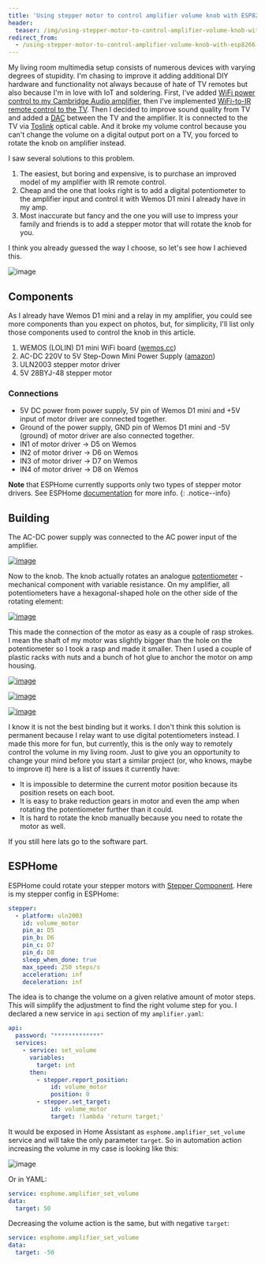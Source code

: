 ```yaml
---
title: 'Using stepper motor to control amplifier volume knob with ESP8266 and ESPHome'
header:
  teaser: /img/using-stepper-motor-to-control-amplifier-volume-knob-with-esp8266-and-esphome/cover.jpg
redirect_from:
  - /using-stepper-motor-to-control-amplifier-volume-knob-with-esp8266-and-esphome
---
```


My living room multimedia setup consists of numerous devices with varying degrees of stupidity. I'm chasing to improve it adding additional DIY hardware and functionality not always because of hate of TV remotes but also because I'm in love with IoT and soldering. First, I've added [WiFi power control to my Cambridge Audio amplifier](/diy-smart-appliance-adding-wifi-to-common-sound-amplifier), then I've implemented [WiFi-to-IR remote control to the TV](/building-wifi-ir-remote-control-for-any-tv-with-esp8266-and-esphome). Then I decided to improve sound quality from TV and added a [DAC](https://wikipedia.org/wiki/Digital-to-analog_converter) between the TV and the amplifier. It is connected to the TV via [Toslink](https://wikipedia.org/wiki/TOSLINK) optical cable. And it broke my volume control because you can't change the volume on a digital output port on a TV, you forced to rotate the knob on amplifier instead.

I saw several solutions to this problem.
1. The easiest, but boring and expensive, is to purchase an improved model of my amplifier with IR remote control.
2. Сheap and the one that looks right is to add a digital potentiometer to the amplifier input and control it with Wemos D1 mini I already have in my amp.
3. Most inaccurate but fancy and the one you will use to impress your family and friends is to add a stepper motor that will rotate the knob for you.

I think you already guessed the way I choose, so let's see how I achieved this.

![image](/img/using-stepper-motor-to-control-amplifier-volume-knob-with-esp8266-and-esphome/gif.gif)

## Components
As I already have Wemos D1 mini and a relay in my amplifier, you could see more components than you expect on photos, but, for simplicity, I'll list only those components used to control the knob in this article.

1. WEMOS (LOLIN) D1 mini WiFi board ([wemos.cc](https://www.wemos.cc/en/latest/d1/d1_mini.html))
2. AC-DC 220V to 5V Step-Down Mini Power Supply ([amazon](https://www.amazon.com/HLK-PM01-supply-module-intelligent-household/dp/B07G5GL4B8))
3. ULN2003 stepper motor driver
4. 5V 28BYJ-48 stepper motor

### Connections

* 5V DC power from power supply, 5V pin of Wemos D1 mini and +5V input of motor driver are connected together.
* Ground of the power supply, GND pin of Wemos D1 mini and -5V (ground) of motor driver are also connected together.
* IN1 of motor driver -> D5 on Wemos
* IN2 of motor driver -> D6 on Wemos
* IN3 of motor driver -> D7 on Wemos
* IN4 of motor driver -> D8 on Wemos

**Note** that ESPHome currently supports only two types of stepper motor drivers. See ESPHome [documentation](https://esphome.io/components/stepper/index.html) for more info.
{: .notice--info}

<div class="adsblock">
<script async src="https://pagead2.googlesyndication.com/pagead/js/adsbygoogle.js"></script>
<ins class="adsbygoogle"
     style="display:block; text-align:center;"
     data-ad-layout="in-article"
     data-ad-format="fluid"
     data-ad-client="ca-pub-6530242109614004"
     data-ad-slot="2178866199"></ins>
<script>
     (adsbygoogle = window.adsbygoogle || []).push({});
</script>
</div>

## Building

The AC-DC power supply was connected to the AC power input of the amplifier. 

[![image](/img/using-stepper-motor-to-control-amplifier-volume-knob-with-esp8266-and-esphome/power.png)](/img/using-stepper-motor-to-control-amplifier-volume-knob-with-esp8266-and-esphome/power.png)

Now to the knob. The knob actually rotates an analogue [potentiometer](https://wikipedia.org/wiki/Potentiometer) - mechanical component with variable resistance. On my amplifier, all potentiometers have a hexagonal-shaped hole on the other side of the rotating element:

[![image](/img/using-stepper-motor-to-control-amplifier-volume-knob-with-esp8266-and-esphome/hole.jpg)](/img/using-stepper-motor-to-control-amplifier-volume-knob-with-esp8266-and-esphome/hole.jpg)

This made the connection of the motor as easy as a couple of rasp strokes. I mean the shaft of my motor was slightly bigger than the hole on the potentiometer so I took a rasp and made it smaller. Then I used a couple of plastic racks with nuts and a bunch of hot glue to anchor the motor on amp housing.

[![image](/img/using-stepper-motor-to-control-amplifier-volume-knob-with-esp8266-and-esphome/shaft.jpg?cropResize=600,600)](/img/using-stepper-motor-to-control-amplifier-volume-knob-with-esp8266-and-esphome/shaft.jpg)

[![image](/img/using-stepper-motor-to-control-amplifier-volume-knob-with-esp8266-and-esphome/motor_top.jpg?cropResize=600,600)](/img/using-stepper-motor-to-control-amplifier-volume-knob-with-esp8266-and-esphome/motor_top.jpg)

[![image](/img/using-stepper-motor-to-control-amplifier-volume-knob-with-esp8266-and-esphome/motor_side.jpg?cropResize=600,600)](/img/using-stepper-motor-to-control-amplifier-volume-knob-with-esp8266-and-esphome/motor_side.jpg)

I know it is not the best binding but it works. I don't think this solution is permanent because I relay want to use digital potentiometers instead. I made this more for fun, but currently, this is the only way to remotely control the volume in my living room. Just to give you an opportunity to change your mind before you start a similar project (or, who knows, maybe to improve it) here is a list of issues it currently have:

* It is impossible to determine the current motor position because its position resets on each boot.
* It is easy to brake reduction gears in motor and even the amp when rotating the potentiometer further than it could.
* It is hard to rotate the knob manually because you need to rotate the motor as well.

If you still here lats go to the software part.

<div class="adsblock">
<script async src="https://pagead2.googlesyndication.com/pagead/js/adsbygoogle.js"></script>
<ins class="adsbygoogle"
     style="display:block; text-align:center;"
     data-ad-layout="in-article"
     data-ad-format="fluid"
     data-ad-client="ca-pub-6530242109614004"
     data-ad-slot="2178866199"></ins>
<script>
     (adsbygoogle = window.adsbygoogle || []).push({});
</script>
</div>

## ESPHome

ESPHome could rotate your stepper motors with [Stepper Component](https://esphome.io/components/stepper/index.html). Here is my stepper config in ESPHome:

```yaml
stepper:
  - platform: uln2003
    id: volume_motor
    pin_a: D5
    pin_b: D6
    pin_c: D7
    pin_d: D8
    sleep_when_done: true
    max_speed: 250 steps/s
    acceleration: inf
    deceleration: inf
```

The idea is to change the volume on a given relative amount of motor steps. This will simplify the adjustment to find the right volume step for you. I declared a new service in `api` section of my `amplifier.yaml`:

```yaml
api:
  password: "*************"
  services:
    - service: set_volume
      variables:
        target: int
      then:
        - stepper.report_position:
            id: volume_motor
            position: 0
        - stepper.set_target:
            id: volume_motor
            target: !lambda 'return target;'
```

It would be exposed in Home Assistant as `esphome.amplifier_set_volume` service and will take the only parameter `target`. So in automation action increasing the volume in my case is looking like this:

![image](/img/using-stepper-motor-to-control-amplifier-volume-knob-with-esp8266-and-esphome/action.png)

Or in YAML:

```yaml
service: esphome.amplifier_set_volume
data:
  target: 50
```

Decreasing the volume action is the same, but with negative `target`:

```yaml
service: esphome.amplifier_set_volume
data:
  target: -50
```